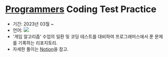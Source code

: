 # [Programmers](https://programmers.co.kr/) Coding Test Practice
- 기간: 2023년 03월 ~
- 언어: <img src="https://img.shields.io/badge/C++-00599C?style=flat&logo=c%2B%2B&logoColor=white"/>
- '게임 알고리즘' 수업의 일환 및 코딩 테스트를 대비하여 프로그래머스에서 푼 문제를 기록하는 리포지토리.
- 자세한 풀이는 [Notion](https://www.notion.so/112e2dcdb49c40b1afaf6fe191df99b6?pvs=4)을 참고.
